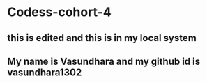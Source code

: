 # Codess-cohort-4


## this is edited and this is in my local system 
## My name is Vasundhara and my github id is vasundhara1302
